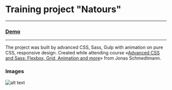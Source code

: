 # Training project "Natours"
---
### [Demo](https://vannyle.github.io/natours/)
---

The project was built by advanced CSS, Sass, Gulp with animation on pure CSS, responsive design.
Created while attending course «[Advanced CSS and Sass: Flexbox, Grid, Animation and more](https://www.udemy.com/course/advanced-css-and-sass/)» from Jonas Schmedtmann.

### Images
![alt text](page_full_20-May-2020_18-50-18.png)

